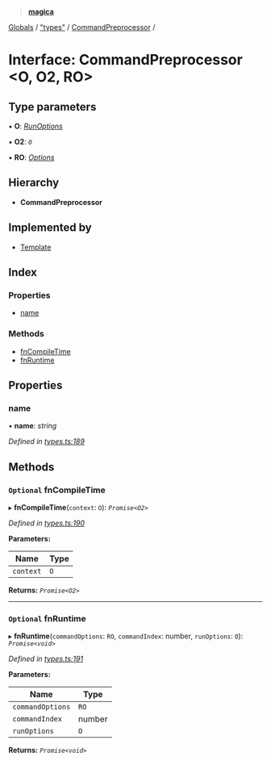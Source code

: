 > **[magica](../README.md)**

[Globals](../README.md) / ["types"](../modules/_types_.md) / [CommandPreprocessor](_types_.commandpreprocessor.md) /

# Interface: CommandPreprocessor <**O, O2, RO**>

## Type parameters

▪ **O**: *[RunOptions](_types_.runoptions.md)*

▪ **O2**: *`O`*

▪ **RO**: *[Options](_types_.options.md)*

## Hierarchy

* **CommandPreprocessor**

## Implemented by

* [Template](../classes/_main_template_template_.template.md)

## Index

### Properties

* [name](_types_.commandpreprocessor.md#name)

### Methods

* [fnCompileTime](_types_.commandpreprocessor.md#optional-fncompiletime)
* [fnRuntime](_types_.commandpreprocessor.md#optional-fnruntime)

## Properties

###  name

• **name**: *string*

*Defined in [types.ts:189](https://github.com/cancerberoSgx/magica/blob/99a018b/src/types.ts#L189)*

## Methods

### `Optional` fnCompileTime

▸ **fnCompileTime**(`context`: `O`): *`Promise<O2>`*

*Defined in [types.ts:190](https://github.com/cancerberoSgx/magica/blob/99a018b/src/types.ts#L190)*

**Parameters:**

Name | Type |
------ | ------ |
`context` | `O` |

**Returns:** *`Promise<O2>`*

___

### `Optional` fnRuntime

▸ **fnRuntime**(`commandOptions`: `RO`, `commandIndex`: number, `runOptions`: `O`): *`Promise<void>`*

*Defined in [types.ts:191](https://github.com/cancerberoSgx/magica/blob/99a018b/src/types.ts#L191)*

**Parameters:**

Name | Type |
------ | ------ |
`commandOptions` | `RO` |
`commandIndex` | number |
`runOptions` | `O` |

**Returns:** *`Promise<void>`*